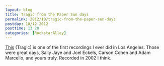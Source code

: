 ```yaml
---
layout: blog
title: Tragic from the Paper Sun days
permalink: 2012/10/tragic-from-the-paper-sun-days
postday: 10/12 2012
posttime: 13_20
categories: [RockstarAlley]
---
```


<a href="http://kristeraxel.com/media/2012-kristeraxel-Tragic.mp3">This</a> (Tragic) is one of the first recordings I ever did in Los Angeles. Those were great days, Sally Jaye and Joel Eckels, Carson Cohen and Adam Marcello, and yours truly. Recorded in 2002 I think.
